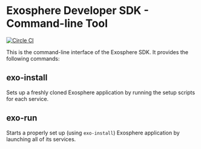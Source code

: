 # Exosphere Developer SDK - Command-line Tool
[![Circle CI](https://circleci.com/gh/Originate/exosphere-cli-run.svg?style=shield&circle-token=fc8148ed828cc81e6ca44920672af8f773106795)](https://circleci.com/gh/Originate/exosphere-cli-run)

This is the command-line interface of the Exosphere SDK.
It provides the following commands:


## exo-install

Sets up a freshly cloned Exosphere application
by running the setup scripts for each service.


## exo-run

Starts a properly set up (using `exo-install`) Exosphere application
by launching all of its services.
